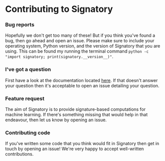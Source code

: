 # Contributing to Signatory

### Bug reports

Hopefully we don't get too many of these! But if you think you've found a bug, then go ahead and open an issue. Please make sure to include your operating system, Python version, and the version of Signatory that you are using. This can be found my running the terminal command `python -c "import signatory; print(signatory.__version__)"`.

### I've got a question

First have a look at the documentation located [here](https://signatory.readthedocs.io). If that doesn't answer your question then it's acceptable to open an issue detailing your question.

### Feature request

The aim of Signatory is to provide signature-based computations for machine learning. If there's something missing that would help in that endeavour, then let us know by opening an issue.

### Contributing code

If you've written some code that you think would fit in Signatory then get in touch by opening an issue! We're very happy to accept well-written contributions.